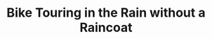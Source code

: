 ---
layout: community
category: community
title: "Bike Touring in the Rain without a Raincoat"
description: "What do folks actually do about rain? So far I've focused on keeping my stuff dry so I can sleep dry. But I don't wear a raincoat under the assumption that I'm so wet with sweat  already, some actual water won't make a difference."
isTopLevel: false
isSingleLevel: false
isArticle: false
datePublished: 2022-08-09 13:53:00 +0300
dateModified: 2022-08-09 13:53:00 +0300
published: false
---
